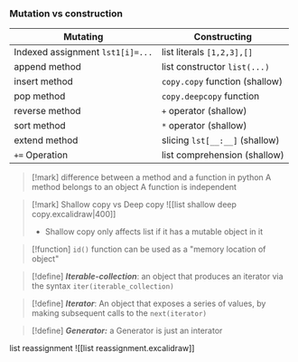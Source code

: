 ### Mutation vs construction

| Mutating                         | Constructing                   |
| -------------------------------- | ------------------------------ |
| Indexed assignment `lst1[i]=...` | list literals `[1,2,3],[]`     |
| append method                    | list constructor `list(...)`   |
| insert method                    | `copy.copy` function (shallow) |
| pop method                       | `copy.deepcopy` function       |
| reverse method                   | `+` operator (shallow)         |
| sort method                      | `*` operator (shallow)         |
| extend method                    | slicing `lst[__:__]` (shallow) |
| `+=` Operation                   | list comprehension (shallow)   |
>[!mark] difference between a method and a function in python
>A method belongs to an object
>A function is independent

>[!mark] Shallow copy vs Deep copy
>![[list shallow deep copy.excalidraw|400]]
>- Shallow copy only affects list if it has a mutable object in it


>[!function] `id()` function can be used as a "memory location of object"


>[!define] ***Iterable-collection***: an object that produces an iterator via the syntax `iter(iterable_collection)`

>[!define] ***Iterator***: An object that exposes a series of values, by making subsequent calls to the `next(iterator)` 

>[!define] ***Generator:*** a Generator is just an interator

list reassignment
![[list reassignment.excalidraw]]
